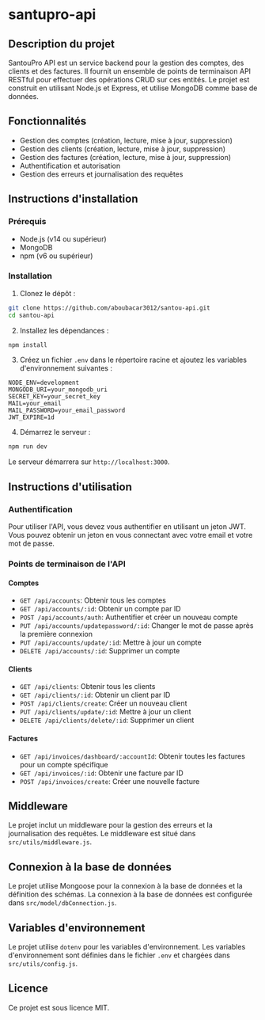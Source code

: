 # santupro-api

## Description du projet

SantouPro API est un service backend pour la gestion des comptes, des clients et des factures. Il fournit un ensemble de points de terminaison API RESTful pour effectuer des opérations CRUD sur ces entités. Le projet est construit en utilisant Node.js et Express, et utilise MongoDB comme base de données.

## Fonctionnalités

- Gestion des comptes (création, lecture, mise à jour, suppression)
- Gestion des clients (création, lecture, mise à jour, suppression)
- Gestion des factures (création, lecture, mise à jour, suppression)
- Authentification et autorisation
- Gestion des erreurs et journalisation des requêtes

## Instructions d'installation

### Prérequis

- Node.js (v14 ou supérieur)
- MongoDB
- npm (v6 ou supérieur)

### Installation

1. Clonez le dépôt :

```bash
git clone https://github.com/aboubacar3012/santou-api.git
cd santou-api
```

2. Installez les dépendances :

```bash
npm install
```

3. Créez un fichier `.env` dans le répertoire racine et ajoutez les variables d'environnement suivantes :

```env
NODE_ENV=development
MONGODB_URI=your_mongodb_uri
SECRET_KEY=your_secret_key
MAIL=your_email
MAIL_PASSWORD=your_email_password
JWT_EXPIRE=1d
```

4. Démarrez le serveur :

```bash
npm run dev
```

Le serveur démarrera sur `http://localhost:3000`.

## Instructions d'utilisation

### Authentification

Pour utiliser l'API, vous devez vous authentifier en utilisant un jeton JWT. Vous pouvez obtenir un jeton en vous connectant avec votre email et votre mot de passe.

### Points de terminaison de l'API

#### Comptes

- `GET /api/accounts`: Obtenir tous les comptes
- `GET /api/accounts/:id`: Obtenir un compte par ID
- `POST /api/accounts/auth`: Authentifier et créer un nouveau compte
- `PUT /api/accounts/updatepassword/:id`: Changer le mot de passe après la première connexion
- `PUT /api/accounts/update/:id`: Mettre à jour un compte
- `DELETE /api/accounts/:id`: Supprimer un compte

#### Clients

- `GET /api/clients`: Obtenir tous les clients
- `GET /api/clients/:id`: Obtenir un client par ID
- `POST /api/clients/create`: Créer un nouveau client
- `PUT /api/clients/update/:id`: Mettre à jour un client
- `DELETE /api/clients/delete/:id`: Supprimer un client

#### Factures

- `GET /api/invoices/dashboard/:accountId`: Obtenir toutes les factures pour un compte spécifique
- `GET /api/invoices/:id`: Obtenir une facture par ID
- `POST /api/invoices/create`: Créer une nouvelle facture

## Middleware

Le projet inclut un middleware pour la gestion des erreurs et la journalisation des requêtes. Le middleware est situé dans `src/utils/middleware.js`.

## Connexion à la base de données

Le projet utilise Mongoose pour la connexion à la base de données et la définition des schémas. La connexion à la base de données est configurée dans `src/model/dbConnection.js`.

## Variables d'environnement

Le projet utilise `dotenv` pour les variables d'environnement. Les variables d'environnement sont définies dans le fichier `.env` et chargées dans `src/utils/config.js`.

## Licence

Ce projet est sous licence MIT.
